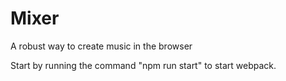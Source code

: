 # Mixer

A robust way to create music in the browser

Start by running the command "npm run start" to start webpack.
